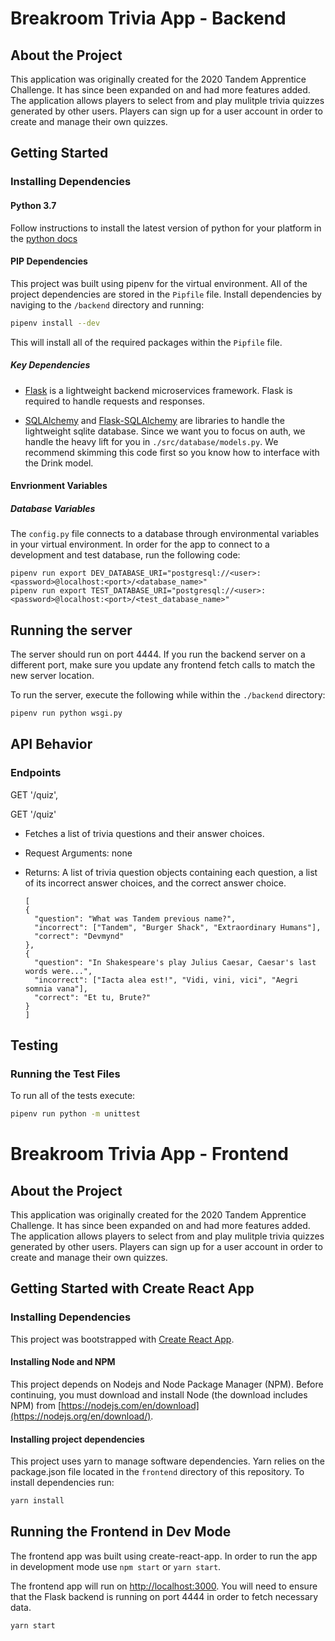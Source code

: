 # Breakroom Trivia App - Backend

## About the Project

This application was originally created for the 2020 Tandem Apprentice Challenge. It has since been expanded on and had more features added. The application allows players to select from and play mulitple trivia quizzes generated by other users. Players can sign up for a user account in order to create and manage their own quizzes.

## Getting Started

### Installing Dependencies

#### Python 3.7

Follow instructions to install the latest version of python for your platform in the [python docs](https://docs.python.org/3/using/unix.html#getting-and-installing-the-latest-version-of-python)

#### PIP Dependencies

This project was built using pipenv for the virtual environment. All of the project dependencies are stored in the `Pipfile` file. Install dependencies by naviging to the `/backend` directory and running:

```bash
pipenv install --dev
```

This will install all of the required packages within the `Pipfile` file.

##### Key Dependencies

- [Flask](http://flask.pocoo.org/) is a lightweight backend microservices framework. Flask is required to handle requests and responses.

- [SQLAlchemy](https://www.sqlalchemy.org/) and [Flask-SQLAlchemy](https://flask-sqlalchemy.palletsprojects.com/en/2.x/) are libraries to handle the lightweight sqlite database. Since we want you to focus on auth, we handle the heavy lift for you in `./src/database/models.py`. We recommend skimming this code first so you know how to interface with the Drink model.

#### Envrionment Variables

##### Database Variables

The `config.py` file connects to a database through environmental variables in your virtual environment. In order for the app to connect to a development and test database, run the following code:

```
pipenv run export DEV_DATABASE_URI="postgresql://<user>:<password>@localhost:<port>/<database_name>"
pipenv run export TEST_DATABASE_URI="postgresql://<user>:<password>@localhost:<port>/<test_database_name>"
```

## Running the server

The server should run on port 4444. If you run the backend server on a different port, make sure you update any frontend fetch calls to match the new server location.

To run the server, execute the following while within the `./backend` directory:

```bash
pipenv run python wsgi.py
```

## API Behavior

### Endpoints

GET '/quiz',

GET '/quiz'

- Fetches a list of trivia questions and their answer choices.
- Request Arguments: none
- Returns: A list of trivia question objects containing each question, a list of its incorrect answer choices, and the correct answer choice.

  ```
  [
  {
    "question": "What was Tandem previous name?",
    "incorrect": ["Tandem", "Burger Shack", "Extraordinary Humans"],
    "correct": "Devmynd"
  },
  {
    "question": "In Shakespeare's play Julius Caesar, Caesar's last words were...",
    "incorrect": ["Iacta alea est!", "Vidi, vini, vici", "Aegri somnia vana"],
    "correct": "Et tu, Brute?"
  }
  ]
  ```

## Testing

### Running the Test Files

To run all of the tests execute:

```bash
pipenv run python -m unittest
```

# Breakroom Trivia App - Frontend

## About the Project

This application was originally created for the 2020 Tandem Apprentice Challenge. It has since been expanded on and had more features added. The application allows players to select from and play mulitple trivia quizzes generated by other users. Players can sign up for a user account in order to create and manage their own quizzes.

## Getting Started with Create React App

### Installing Dependencies

This project was bootstrapped with [Create React App](https://github.com/facebook/create-react-app).

#### Installing Node and NPM

This project depends on Nodejs and Node Package Manager (NPM). Before continuing, you must download and install Node (the download includes NPM) from [https://nodejs.com/en/download](https://nodejs.org/en/download/).

#### Installing project dependencies

This project uses yarn to manage software dependencies. Yarn relies on the package.json file located in the `frontend` directory of this repository. To install dependencies run:

```bash
yarn install
```

## Running the Frontend in Dev Mode

The frontend app was built using create-react-app. In order to run the app in development mode use `npm start` or `yarn start`.

The frontend app will run on [http://localhost:3000](http://localhost:3000). You will need to ensure that the Flask backend is running on port 4444 in order to fetch necessary data.<br>

```bash
yarn start
```
